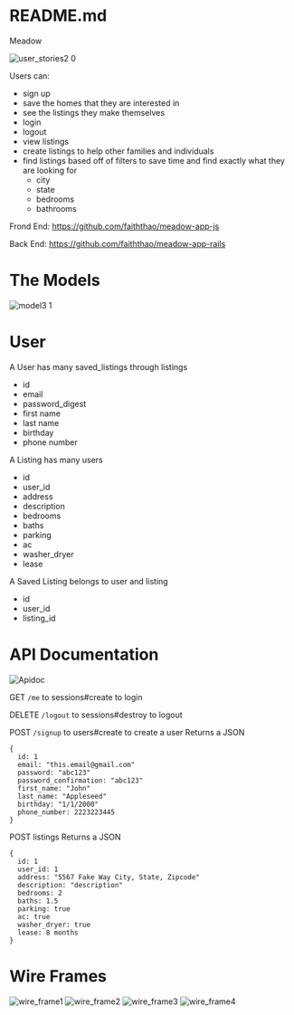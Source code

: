 # README.md
Meadow

![user_stories2 0](https://user-images.githubusercontent.com/79170369/137190061-f58fd70e-96dc-4810-a412-7f3f5f83d0b2.png)

Users can:
- sign up 
- save the homes that they are interested in
- see the listings they make themselves
- login
- logout
- view listings
- create listings to help other families and individuals
- find listings based off of filters to save time and find exactly what they are looking for
  - city
  - state
  - bedrooms
  - bathrooms


Frond End: https://github.com/faiththao/meadow-app-js

Back End: https://github.com/faiththao/meadow-app-rails


# The Models
![model3 1](https://user-images.githubusercontent.com/79170369/137021300-6527dcaa-bd8d-46c5-b67e-fad65d1f032a.png)

# User
A User has many saved_listings through listings
- id
- email
- password_digest
- first name
- last name
- birthday
- phone number

A Listing has many users
- id
- user_id
- address
- description
- bedrooms
- baths
- parking
- ac
- washer_dryer
- lease

A Saved Listing belongs to user and listing
- id
- user_id
- listing_id

# API Documentation
![Apidoc](https://user-images.githubusercontent.com/79170369/136994885-f881134c-3142-4b67-85a0-d9da6e04cc91.png)

GET ```/me``` to sessions#create to login

DELETE ```/logout``` to sessions#destroy to logout

POST ```/signup``` to users#create to create a user
Returns a JSON 
```
{
  id: 1
  email: "this.email@gmail.com"
  password: "abc123"
  password_confirmation: "abc123"
  first_name: "John"
  last_name: "Appleseed"
  birthday: "1/1/2000"
  phone_number: 2223223445
}
```
POST listings
Returns a JSON
```
{
  id: 1
  user_id: 1
  address: "5567 Fake Way City, State, Zipcode"
  description: "description"
  bedrooms: 2
  baths: 1.5
  parking: true
  ac: true
  washer_dryer: true
  lease: 8 months
}
```

# Wire Frames
![wire_frame1](https://user-images.githubusercontent.com/79170369/136986383-059eaa0d-7e99-47cb-80ea-4789f1ce1b5e.png)
![wire_frame2](https://user-images.githubusercontent.com/79170369/136986408-b6ef468c-67d8-480b-9e3a-a04baeb99f06.png)
![wire_frame3](https://user-images.githubusercontent.com/79170369/136986462-eccd1380-8417-4f78-859b-8895996c674d.png)
![wire_frame4](https://user-images.githubusercontent.com/79170369/136986493-92b9b66d-e30c-48a9-9ff8-db21fbe26c40.png)
